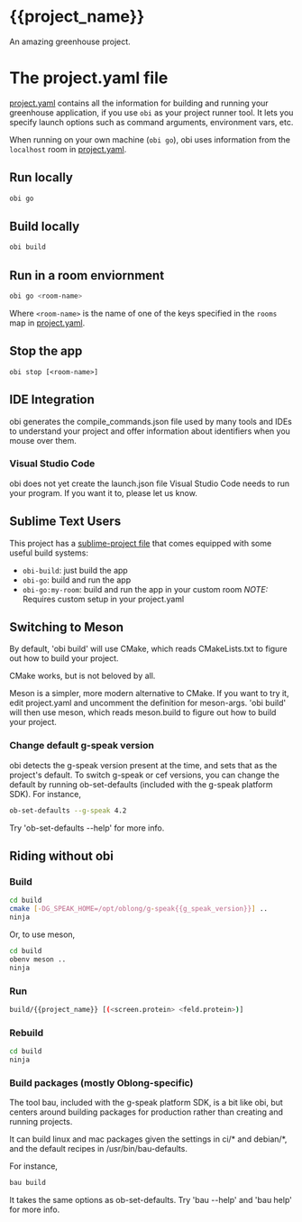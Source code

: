# {{project_name}}
An amazing greenhouse project.


# The project.yaml file

[project.yaml](project.yaml) contains all the information for building and running your greenhouse application, if you use `obi` as your project runner tool.  It lets you specify launch options such as command arguments, environment vars, etc.

When running on your own machine (`obi go`), obi uses information from the `localhost` room in [project.yaml](project.yaml).


## Run locally
```bash
obi go
```

## Build locally
```bash
obi build
```

## Run in a room enviornment
```bash
obi go <room-name>
```

Where `<room-name>` is the name of one of the keys specified in the `rooms` map in [project.yaml](project.yaml).

## Stop the app

	obi stop [<room-name>]


## IDE Integration

obi generates the compile_commands.json file
used by many tools and IDEs to understand your project
and offer information about identifiers when you mouse over them.

### Visual Studio Code

obi does not yet create the launch.json file Visual Studio Code
needs to run your program.  If you want it to, please let us know.

## Sublime Text Users

This project has a [sublime-project file]({{project_name}}.sublime-project) that comes equipped with some useful build systems:

- `obi-build`: just build the app
- `obi-go`: build and run the app
- `obi-go:my-room`: build and run the app in your custom room *NOTE:* Requires custom setup in your project.yaml

## Switching to Meson

By default, 'obi build' will use CMake, which reads CMakeLists.txt to figure out how to build your project.

CMake works, but is not beloved by all.

Meson is a simpler, more modern alternative to CMake.
If you want to try it, edit project.yaml and uncomment the definition for meson-args.
'obi build' will then use meson, which reads meson.build to figure out how to build your project.

### Change default g-speak version
obi detects the g-speak version present at the time, and sets that
as the project's default.  To switch g-speak or cef versions, you can
change the default by running ob-set-defaults (included with the g-speak
platform SDK).  For instance,
```bash
ob-set-defaults --g-speak 4.2
```
Try 'ob-set-defaults --help' for more info.

## Riding without obi

### Build
```bash
cd build
cmake [-DG_SPEAK_HOME=/opt/oblong/g-speak{{g_speak_version}}] ..
ninja
```

Or, to use meson,
```bash
cd build
obenv meson ..
ninja
```

### Run
```bash
build/{{project_name}} [(<screen.protein> <feld.protein>)]
```

### Rebuild
```bash
cd build
ninja
```

### Build packages (mostly Oblong-specific)
The tool bau, included with the g-speak platform SDK,
is a bit like obi, but centers around building packages
for production rather than creating and running projects.

It can build linux and mac packages given the settings in ci/* and debian/*,
and the default recipes in /usr/bin/bau-defaults.

For instance,
```bash
bau build
```
It takes the same options as ob-set-defaults.  Try 'bau --help' and 'bau help' for more info.
